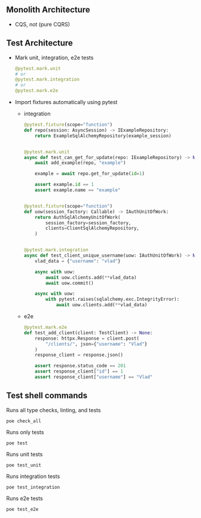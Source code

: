 ## Monolith Architecture

* CQS, not (pure CQRS)

## Test Architecture




* Mark unit, integration, e2e tests
  ```python
  @pytest.mark.unit
  # or
  @pytest.mark.integration
  # or  
  @pytest.mark.e2e
  ```
  
* Import fixtures automatically using pytest
  * integration
    ```python
    @pytest.fixture(scope="function")
    def repo(session: AsyncSession) -> IExampleRepository:
        return ExampleSqlAlchemyRepository(example_session)
    
    
    @pytest.mark.unit
    async def test_can_get_for_update(repo: IExampleRepository) -> None:
        await add_example(repo, "example")
  
        example = await repo.get_for_update(id=1)

        assert example.id == 1
        assert example.name == "example"
    
    
    @pytest.fixture(scope="function")
    def uow(session_factory: Callable) -> IAuthUnitOfWork:
        return AuthSqlAlchemyUnitOfWork(
            session_factory=session_factory,
            clients=ClientSqlAlchemyRepository,
        )
    
    
    @pytest.mark.integration
    async def test_client_unique_username(uow: IAuthUnitOfWork) -> None:
        vlad_data = {"username": "vlad"}
  
        async with uow:
            await uow.clients.add(**vlad_data)
            await uow.commit()
  
        async with uow:
            with pytest.raises(sqlalchemy.exc.IntegrityError):
                await uow.clients.add(**vlad_data)
    ```
  * e2e
    ```python
    @pytest.mark.e2e
    def test_add_client(client: TestClient) -> None:
        response: httpx.Response = client.post(
            "/clients/", json={"username": "Vlad"}
        )
        response_client = response.json()

        assert response.status_code == 201
        assert response_client["id"] == 1
        assert response_client["username"] == "Vlad"
    ```
## Test shell commands

Runs all type checks, linting, and tests
```
poe check_all
```
Runs only tests
```
poe test
```
Runs unit tests
```
poe test_unit
```
Runs integration tests
```
poe test_integration
```
Runs e2e tests
```
poe test_e2e
```
